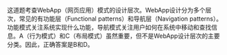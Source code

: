 这道题考查WebApp（网页应用）模式的设计层次。WebApp设计分为多个层次，常见的有功能层（Functional patterns）和导航层（Navigation patterns）。功能模式关注系统实现什么功能，导航模式关注用户如何在系统中移动和查找信息。A（行为模式）和C（布局模式）虽然重要，但不是WebApp设计层次的主要分类。因此，正确答案是B和D。